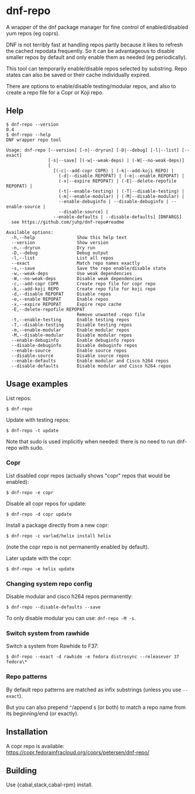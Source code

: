 # dnf-repo

A wrapper of the dnf package manager for fine control of
enabled/disabled yum repos (eg coprs).

DNF is not terribly fast at handling repos partly because it likes
to refresh the cached repodata frequently. So it can be advantageous
to disable smaller repos by default and only enable them as needed
(eg periodically).

This tool can temporarily enable/disable repos selected by substring.
Repo states can also be saved or their cache individually expired.

There are options to enable/disable testing/modular repos,
and also to create a repo file for a Copr or Koji repo.

## Help

```shellsession
$ dnf-repo --version
0.4
$ dnf-repo --help
DNF wrapper repo tool

Usage: dnf-repo [--version] [-n|--dryrun] [-D|--debug] [-l|--list] [--exact]
                [-s|--save] [(-w|--weak-deps) | (-W|--no-weak-deps)]
                [
                  [(-c|--add-copr COPR) | (-k|--add-koji REPO) |
                    (-d|--disable REPOPAT) | (-e|--enable REPOPAT) |
                    (-x|--expire REPOPAT) | (-E|--delete-repofile REPOPAT) |
                    (-t|--enable-testing) | (-T|--disable-testing) |
                    (-m|--enable-modular) | (-M|--disable-modular) |
                    --enable-debuginfo | --disable-debuginfo | --enable-source |
                    --disable-source] |
                  --enable-defaults | --disable-defaults] [DNFARGS]
  see https://github.com/juhp/dnf-repo#readme

Available options:
  -h,--help                Show this help text
  --version                Show version
  -n,--dryrun              Dry run
  -D,--debug               Debug output
  -l,--list                List all repos
  --exact                  Match repo names exactly
  -s,--save                Save the repo enable/disable state
  -w,--weak-deps           Use weak dependencies
  -W,--no-weak-deps        Disable weak dependencies
  -c,--add-copr COPR       Create repo file for copr repo
  -k,--add-koji REPO       Create repo file for koji repo
  -d,--disable REPOPAT     Disable repos
  -e,--enable REPOPAT      Enable repos
  -x,--expire REPOPAT      Expire repo cache
  -E,--delete-repofile REPOPAT
                           Remove unwanted .repo file
  -t,--enable-testing      Enable testing repos
  -T,--disable-testing     Disable testing repos
  -m,--enable-modular      Enable modular repos
  -M,--disable-modular     Disable modular repos
  --enable-debuginfo       Enable debuginfo repos
  --disable-debuginfo      Disable debuginfo repos
  --enable-source          Enable source repos
  --disable-source         Disable source repos
  --enable-defaults        Enable modular and Cisco h264 repos
  --disable-defaults       Disable modular and Cisco h264 repos
```

## Usage examples
List repos:
```shellsession
$ dnf-repo
```

Update with testing repos:
```shellsession
$ dnf-repo -t update
```

Note that sudo is used implicitly when needed:
there is no need to run dnf-repo with sudo.

### Copr
List disabled copr repos (actually shows "copr" repos that would be enabled):
```shellsession
$ dnf-repo -e copr
```

Disable all copr repos for update:
```shellsession
$ dnf-repo -d copr update
```

Install a package directly from a new copr:
```shellsession
$ dnf-repo -c varlad/helix install helix
```
(note the copr repo is not permanently enabled by default).

Later update with the copr:
```shellsession
$ dnf-repo -e helix update
```

### Changing system repo config
Disable modular and cisco h264 repos permanently:
```shellsession
$ dnf-repo --disable-defaults --save
```

To only disable modular you can use: `dnf-repo -M -s`.

### Switch system from rawhide
Switch a system from Rawhide to F37:
```shellsession
$ dnf-repo --exact -d rawhide -e fedora distrosync --releasever 37 fedora\*
```

### Repo patterns
By default repo patterns are matched as infix substrings
(unless you use `--exact`).

But you can also prepend `^`/append `$` (or both) to match a repo name
from its beginning/end (or exactly).

## Installation
A copr repo is available:
<https://copr.fedorainfracloud.org/coprs/petersen/dnf-repo/>

## Building
Use {cabal,stack,cabal-rpm} install.
